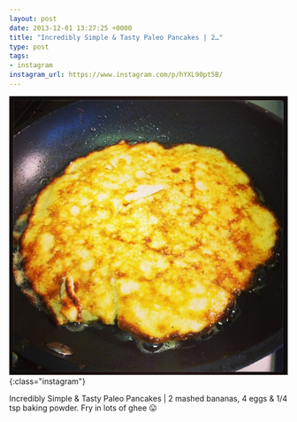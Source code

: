 ```yaml
---
layout: post
date: 2013-12-01 13:27:25 +0000
title: "Incredibly Simple & Tasty Paleo Pancakes | 2…"
type: post
tags:
- instagram
instagram_url: https://www.instagram.com/p/hYXL90pt5B/
---
```


![Instagram - hYXL90pt5B](/img/hYXL90pt5B.jpg){:class="instagram"}

Incredibly Simple & Tasty Paleo Pancakes | 2 mashed bananas, 4 eggs & 1/4 tsp baking powder. Fry in lots of ghee 😛
